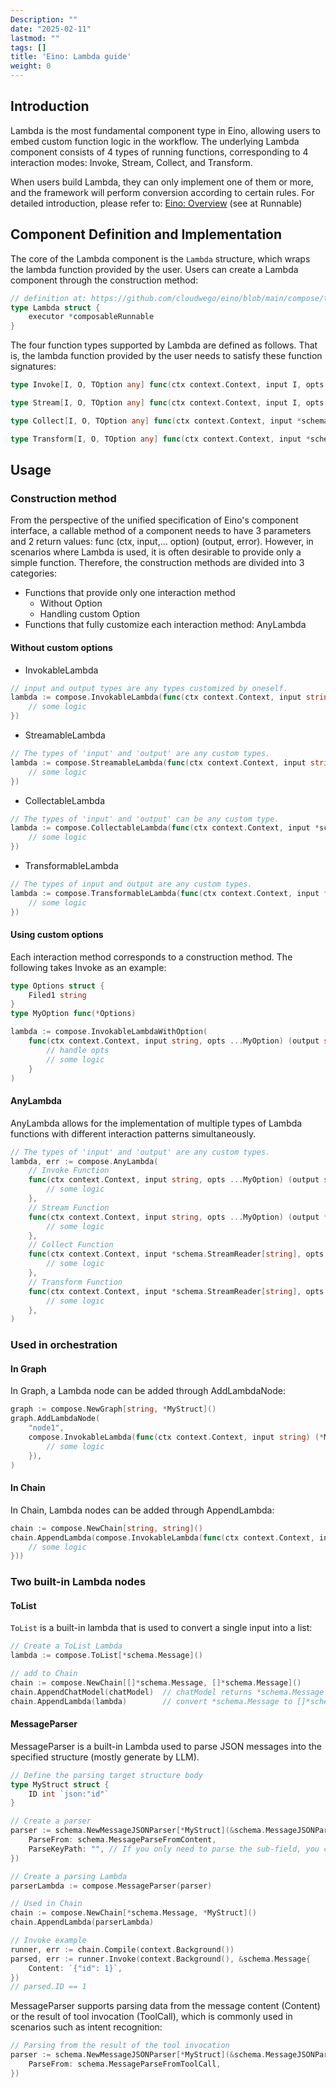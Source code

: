 ```yaml
---
Description: ""
date: "2025-02-11"
lastmod: ""
tags: []
title: 'Eino: Lambda guide'
weight: 0
---
```


## **Introduction**

Lambda is the most fundamental component type in Eino, allowing users to embed custom function logic in the workflow. The underlying Lambda component consists of 4 types of running functions, corresponding to 4 interaction modes: Invoke, Stream, Collect, and Transform.

When users build Lambda, they can only implement one of them or more, and the framework will perform conversion according to certain rules. For detailed introduction, please refer to: [Eino: Overview](/en/docs/eino/overview) (see at Runnable)

## **Component Definition and Implementation**

The core of the Lambda component is the `Lambda` structure, which wraps the lambda function provided by the user. Users can create a Lambda component through the construction method:

```go
// definition at: https://github.com/cloudwego/eino/blob/main/compose/types_lambda.go
type Lambda struct {
    executor *composableRunnable
}
```

The four function types supported by Lambda are defined as follows. That is, the lambda function provided by the user needs to satisfy these function signatures:

```go
type Invoke[I, O, TOption any] func(ctx context.Context, input I, opts ...TOption) (output O, err error)

type Stream[I, O, TOption any] func(ctx context.Context, input I, opts ...TOption) (output *schema.StreamReader[O], err error)

type Collect[I, O, TOption any] func(ctx context.Context, input *schema.StreamReader[I], opts ...TOption) (output O, err error)

type Transform[I, O, TOption any] func(ctx context.Context, input *schema.StreamReader[I], opts ...TOption) (output *schema.StreamReader[O], err error)
```

## **Usage**

### **Construction method**

From the perspective of the unified specification of Eino's component interface, a callable method of a component needs to have 3 parameters and 2 return values: func (ctx, input,... option) (output, error). However, in scenarios where Lambda is used, it is often desirable to provide only a simple function. Therefore, the construction methods are divided into 3 categories:

- Functions that provide only one interaction method
  - Without Option
  - Handling custom Option
- Functions that fully customize each interaction method: AnyLambda

#### Without custom options

- InvokableLambda

```go
// input and output types are any types customized by oneself.
lambda := compose.InvokableLambda(func(ctx context.Context, input string) (output string, err error) {
    // some logic
})
```

- StreamableLambda

```go
// The types of 'input' and 'output' are any custom types. 
lambda := compose.StreamableLambda(func(ctx context.Context, input string) (output *schema.StreamReader[string], err error) {
    // some logic
})
```

- CollectableLambda

```go
// The types of 'input' and 'output' can be any custom type. 
lambda := compose.CollectableLambda(func(ctx context.Context, input *schema.StreamReader[string]) (output string, err error) {
    // some logic
})
```

- TransformableLambda

```go
// The types of input and output are any custom types.
lambda := compose.TransformableLambda(func(ctx context.Context, input *schema.StreamReader[string]) (output *schema.StreamReader[string], err error) {
    // some logic
})
```

#### **Using custom options**

Each interaction method corresponds to a construction method. The following takes Invoke as an example:

```go
type Options struct {
    Filed1 string
}
type MyOption func(*Options)

lambda := compose.InvokableLambdaWithOption(
    func(ctx context.Context, input string, opts ...MyOption) (output string, err error) {
        // handle opts
        // some logic
    }
)
```

#### **AnyLambda**

AnyLambda allows for the implementation of multiple types of Lambda functions with different interaction patterns simultaneously.

```go
// The types of 'input' and 'output' are any custom types. 
lambda, err := compose.AnyLambda(
    // Invoke Function
    func(ctx context.Context, input string, opts ...MyOption) (output string, err error) {
        // some logic
    },
    // Stream Function
    func(ctx context.Context, input string, opts ...MyOption) (output *schema.StreamReader[string], err error) {
        // some logic
    },
    // Collect Function
    func(ctx context.Context, input *schema.StreamReader[string], opts ...MyOption) (output string, err error) {
        // some logic
    },
    // Transform Function
    func(ctx context.Context, input *schema.StreamReader[string], opts ...MyOption) (output *schema.StreamReader[string], err error) {
        // some logic
    },
)
```

### **Used in orchestration**

#### In Graph

In Graph, a Lambda node can be added through AddLambdaNode:

```go
graph := compose.NewGraph[string, *MyStruct]()
graph.AddLambdaNode(
    "node1",
    compose.InvokableLambda(func(ctx context.Context, input string) (*MyStruct, error) {
        // some logic
    }),
)
```

#### In Chain

In Chain, Lambda nodes can be added through AppendLambda:

```go
chain := compose.NewChain[string, string]()
chain.AppendLambda(compose.InvokableLambda(func(ctx context.Context, input string) (string, error) {
    // some logic
}))
```

### Two built-in Lambda nodes

#### ToList

`ToList` is a built-in lambda that is used to convert a single input into a list:

```go
// Create a ToList Lambda
lambda := compose.ToList[*schema.Message]()

// add to Chain
chain := compose.NewChain[[]*schema.Message, []*schema.Message]()
chain.AppendChatModel(chatModel)  // chatModel returns *schema.Message
chain.AppendLambda(lambda)        // convert *schema.Message to []*schema.Message
```

#### MessageParser

MessageParser is a built-in Lambda used to parse JSON messages into the specified structure (mostly generate by LLM).

```go
// Define the parsing target structure body 
type MyStruct struct {
    ID int `json:"id"`
}

// Create a parser
parser := schema.NewMessageJSONParser[*MyStruct](&schema.MessageJSONParseConfig{
    ParseFrom: schema.MessageParseFromContent,
    ParseKeyPath: "", // If you only need to parse the sub-field, you can use "key.sub.grandsub"
})

// Create a parsing Lambda
parserLambda := compose.MessageParser(parser)

// Used in Chain 
chain := compose.NewChain[*schema.Message, *MyStruct]()
chain.AppendLambda(parserLambda)

// Invoke example
runner, err := chain.Compile(context.Background())
parsed, err := runner.Invoke(context.Background(), &schema.Message{
    Content: `{"id": 1}`,
})
// parsed.ID == 1
```

MessageParser supports parsing data from the message content (Content) or the result of tool invocation (ToolCall), which is commonly used in scenarios such as intent recognition:

```go
// Parsing from the result of the tool invocation 
parser := schema.NewMessageJSONParser[*MyStruct](&schema.MessageJSONParseConfig{
    ParseFrom: schema.MessageParseFromToolCall,
})
```
